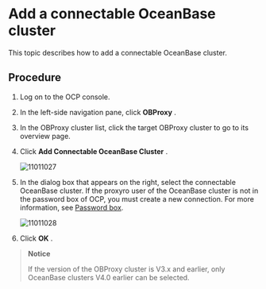 Add a connectable OceanBase cluster
========================================================

This topic describes how to add a connectable OceanBase cluster.

Procedure
------------------------------

1. Log on to the OCP console.

2. In the left-side navigation pane, click **OBProxy** .

3. In the OBProxy cluster list, click the target OBProxy cluster to go to its overview page.

4. Click **Add Connectable OceanBase Cluster** .

   ![11011027](https://help-static-aliyun-doc.aliyuncs.com/assets/img/en-US/9559917361/p345948.png)

5. In the dialog box that appears on the right, select the connectable OceanBase cluster. If the proxyro user of the OceanBase cluster is not in the password box of OCP, you must create a new connection. For more information, see [Password box](../3.features/8.user-center/4.password-box.md).

   ![11011028](https://help-static-aliyun-doc.aliyuncs.com/assets/img/en-US/9559917361/p345951.png)

6. Click **OK** .

> **Notice**
>
> If the version of the OBProxy cluster is V3.x and earlier, only OceanBase clusters V4.0 earlier can be selected.
